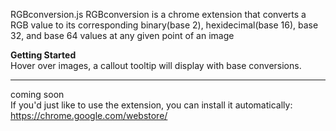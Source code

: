 RGBconversion.js
RGBconversion is a chrome extension that converts a RGB value to its corresponding binary(base 2), hexidecimal(base 16), base 32, and base 64 values at any given point of an image

**Getting Started**<br>
Hover over images, a callout tooltip will display with base conversions.

***
coming soon<br>
If you'd just like to use the extension, you can install it automatically:
https://chrome.google.com/webstore/
